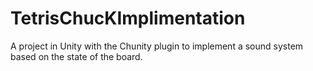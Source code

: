 # TetrisChucKImplimentation
A project in Unity with the Chunity plugin to implement a sound system based on the state of the board.
